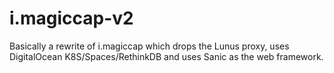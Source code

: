 # i.magiccap-v2
Basically a rewrite of i.magiccap which drops the Lunus proxy, uses DigitalOcean K8S/Spaces/RethinkDB and uses Sanic as the web framework.
